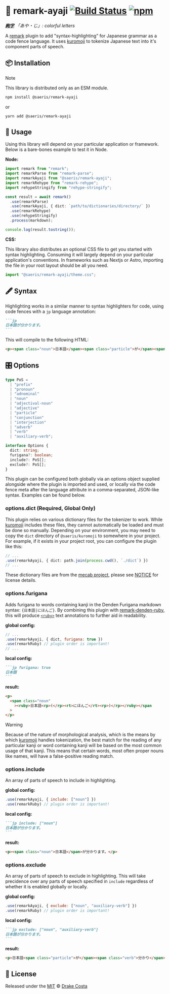 # 🌈 remark-ayaji [![Build Status][ci-badge]][ci] [![npm][npm-badge]][npm]

_**[絢][絢][字][字]** 「あや・じ」: colorful letters_

A [remark][remark] plugin to add "syntax-highlighting" for Japanese grammar as a code fence language. It uses [kuromoji][kuromoji] to tokenize Japanese text into it's component parts of speech.

## 📦 Installation

> [!Note]
>
> This library is distributed only as an ESM module.

```bash
npm install @saeris/remark-ayaji
```

or

```bash
yarn add @saeris/remark-ayaji
```

## 🔧 Usage

Using this library will depend on your particular application or framework. Below is a bare-bones example to test it in Node.

**Node:**

```ts
import remark from "remark";
import remarkParse from "remark-parse";
import remarkAyaji from "@saeris/remark-ayaji";
import remarkRehype from "remark-rehype";
import rehypeStringify from "rehype-stringify";

const result = await remark()
  .use(remarkParse)
  .use(remarkAyaji, { dict: `path/to/dictionaries/directory/` })
  .use(remarkRehype)
  .use(rehypeStringify)
  .process(markdown);

console.log(result.tostring());
```

**CSS:**

This library also distributes an optional CSS file to get you started with syntax highlighting. Consuming it will largely depend on your particular application's conventions. In frameworks such as Nextjs or Astro, importing the file in your root layout should be all you need.

```ts
import "@saeris/remark-ayaji/theme.css";
```

## 🖋️ Syntax

Highlighting works in a similar manner to syntax highlighters for code, using code fences with a `jp` language annotation:

````markdown
```jp
日本語が分かります。
```
````

This will compile to the following HTML:

```html
<p><span class="noun">日本語</span><span class="particle">が</span><span class="verb">分かり</span><span class="auxiliary-verb"ます</span>。</p>
```

## 🎛️ Options

```ts
type PoS =
  | "prefix"
  | "pronoun"
  | "adnominal"
  | "noun"
  | "adjectival-noun"
  | "adjective"
  | "particle"
  | "conjunction"
  | "interjection"
  | "adverb"
  | "verb"
  | "auxiliary-verb";

interface Options {
  dict: string;
  furigana?: boolean;
  include?: PoS[];
  exclude?: PoS[];
}
```

This plugin can be configured both globally via an options object supplied alongside where the plugin is imported and used, or locally via the code fence meta after the language attribute in a comma-separated, JSON-like syntax. Examples can be found below.

### options.dict (Required, Global Only)

This plugin relies on various dictionary files for the tokenizer to work. While [kuromoji][kuromoji] includes these files, they cannot automatically be loaded and must be done so manually. Depending on your environment, you may need to copy the `dict` directory of `@saeris/kuromoji` to somewhere in your project. For example, if it exists in your project root, you can configure the plugin like this:

```ts
// ...
.use(remarkAyaji, { dict: path.join(process.cwd(), `./dict`) })
// ...
```

These dictionary files are from the [mecab project][mecab], please see [NOTICE][notice] for license details.

### options.furigana

Adds furigana to words containing kanji in the Denden Furigana markdown syntax: `{日本語|にほんご}`. By combining this plugin with [remark-denden-ruby][remark-denden-ruby], this will produce [`<ruby>`][mdn-ruby] text annotations to further aid in readability.

**global config:**

```javascript
// ...
.use(remarkAyaji, { dict, furigana: true })
.use(remarkRuby) // plugin order is important!
// ...
```

**local config:**

````markdown
```jp furigana: true
日本語
```
````

**result:**

```html
<p>
  <span class="noun"
    ><ruby>日本語<rp>(</rp><rt>にほんご</rt><rp>)</rp></ruby></span
  >
</p>
```

> [!Warning]
>
> Because of the nature of morphological analysis, which is the means by which [kuromoji][kuromoji] handles tokenization, the best match for the reading of any particular kanji or word containing kanji will be based on the most common usage of that kanji. This means that certain words, most often proper nouns like names, will have a false-positive reading match.

### options.include

An array of parts of speech to include in highlighting.

**global config:**

```javascript
.use(remarkAyaji, { include: ["noun"] })
.use(remarkRuby) // plugin order is important!
```

**local config:**

````markdown
```jp include: ["noun"]
日本語が分かります。
```
````

**result:**

```html
<p><span class="noun">日本語</span>が分かります。</p>
```

### options.exclude

An array of parts of speech to exclude in highlighting. This will take precidence over any parts of speech specified in `include` regardless of whether it is enabled globally or locally.

**global config:**

```javascript
.use(remarkAyaji, { exclude: ["noun", "auxiliary-verb"] })
.use(remarkRuby) // plugin order is important!
```

**local config:**

````markdown
```jp exclude: ["noun", "auxiliary-verb"]
日本語が分かります。
```
````

**result:**

```html
<p>日本語<span class="particle">が</span><span class="verb">分かり</span>ます。</p>
```

## 🥂 License

Released under the [MIT][license] © [Drake Costa][personal-website]

<!-- Definitions -->

[絢]: https://jisho.org/search/%E7%B5%A2%20%23kanji
[字]: https://jisho.org/search/%E5%AD%97%20%23kanji
[ci]: https://github.com/saeris/remark-ayaji/actions/workflows/ci.yml
[ci-badge]: https://github.com/Saeris/eslint-config/actions/workflows/test.yml/badge.svg
[npm]: https://www.npmjs.org/package/@saeris/remark-ayaji
[npm-badge]: https://img.shields.io/npm/v/@saeris/remark-ayaji.svg?style=flat
[remark]: https://github.com/remarkjs/remark
[kuromoji]: https://github.com/saeris/kuromoji
[mecab]: https://en.wikipedia.org/wiki/MeCab
[notice]: ./NOTICE.md
[remark-denden-ruby]: https://github.com/fabon-f/remark-denden-ruby
[mdn-ruby]: https://developer.mozilla.org/en-US/docs/Web/HTML/Reference/Elements/ruby
[license]: ./LICENSE.md
[personal-website]: https://saeris.gg
